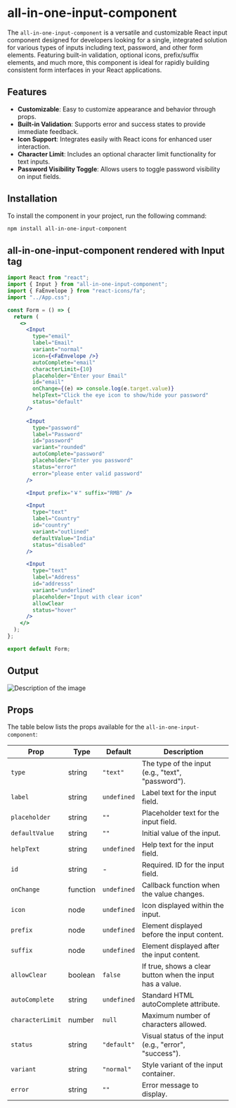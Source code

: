 # all-in-one-input-component

The `all-in-one-input-component` is a versatile and customizable React input component designed for developers looking for a single, integrated solution for various types of inputs including text, password, and other form elements. Featuring built-in validation, optional icons, prefix/suffix elements, and much more, this component is ideal for rapidly building consistent form interfaces in your React applications.

## Features

- **Customizable**: Easy to customize appearance and behavior through props.
- **Built-in Validation**: Supports error and success states to provide immediate feedback.
- **Icon Support**: Integrates easily with React icons for enhanced user interaction.
- **Character Limit**: Includes an optional character limit functionality for text inputs.
- **Password Visibility Toggle**: Allows users to toggle password visibility on input fields.

## Installation

To install the component in your project, run the following command:

```bash
npm install all-in-one-input-component
```

## all-in-one-input-component rendered with Input tag

```jsx
import React from "react";
import { Input } from "all-in-one-input-component";
import { FaEnvelope } from "react-icons/fa";
import "../App.css";

const Form = () => {
  return (
    <>
      <Input
        type="email"
        label="Email"
        variant="normal"
        icon={<FaEnvelope />}
        autoComplete="email"
        characterLimit={10}
        placeholder="Enter your Email"
        id="email"
        onChange={(e) => console.log(e.target.value)}
        helpText="Click the eye icon to show/hide your password"
        status="default"
      />

      <Input
        type="password"
        label="Password"
        id="password"
        variant="rounded"
        autoComplete="password"
        placeholder="Enter you password"
        status="error"
        error="please enter valid password"
      />

      <Input prefix="￥" suffix="RMB" />

      <Input
        type="text"
        label="Country"
        id="country"
        variant="outlined"
        defaultValue="India"
        status="disabled"
      />

      <Input
        type="text"
        label="Address"
        id="addresss"
        variant="underlined"
        placeholder="Input with clear icon"
        allowClear
        status="hover"
      />
    </>
  );
};

export default Form;
```

## Output

![Description of the image](https://demo-things.s3.ap-south-1.amazonaws.com/test.png)


## Props

The table below lists the props available for the `all-in-one-input-component`:

| Prop            | Type       | Default     | Description                                       |
|-----------------|------------|-------------|---------------------------------------------------|
| `type`          | string     | `"text"`    | The type of the input (e.g., "text", "password"). |
| `label`         | string     | `undefined` | Label text for the input field.                   |
| `placeholder`   | string     | `""`        | Placeholder text for the input field.             |
| `defaultValue`  | string     | `""`        | Initial value of the input.                       |
| `helpText`      | string     | `undefined` | Help text for the input field.                    |
| `id`            | string     | -           | Required. ID for the input field.                 |
| `onChange`      | function   | `undefined` | Callback function when the value changes.         |
| `icon`          | node       | `undefined` | Icon displayed within the input.                  |
| `prefix`        | node       | `undefined` | Element displayed before the input content.       |
| `suffix`        | node       | `undefined` | Element displayed after the input content.        |
| `allowClear`    | boolean    | `false`     | If true, shows a clear button when the input has a value. |
| `autoComplete`  | string     | `undefined` | Standard HTML autoComplete attribute.             |
| `characterLimit`| number     | `null`      | Maximum number of characters allowed.             |
| `status`        | string     | `"default"` | Visual status of the input (e.g., "error", "success"). |
| `variant`       | string     | `"normal"`  | Style variant of the input container.             |
| `error`         | string     | `""`        | Error message to display.                         |

